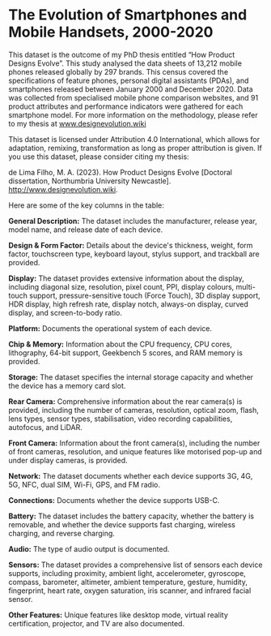 # The Evolution of Smartphones and Mobile Handsets, 2000-2020

This dataset is the outcome of my PhD thesis entitled “How Product Designs Evolve”. This study analysed the data sheets of 13,212 mobile phones released globally by 297 brands. This census covered the specifications of feature phones, personal digital assistants (PDAs), and smartphones released between January 2000 and December 2020. Data was collected from specialised mobile phone comparison websites, and 91 product attributes and performance indicators were gathered for each smartphone model. For more information on the methodology, please refer to my thesis at www.designevolution.wiki

This dataset is licensed under Attribution 4.0 International, which allows for adaptation, remixing, transformation as long as proper attribution is given. If you use this dataset, please consider citing my thesis:

de Lima Filho, M. A. (2023). How Product Designs Evolve [Doctoral dissertation, Northumbria University Newcastle]. http://www.designevolution.wiki. 

Here are some of the key columns in the table:

**General Description:** The dataset includes the manufacturer, release year, model name, and release date of each device.

**Design & Form Factor:** Details about the device's thickness, weight, form factor, touchscreen type, keyboard layout, stylus support, and trackball are provided.

**Display:** The dataset provides extensive information about the display, including diagonal size, resolution, pixel count, PPI, display colours, multi-touch support, pressure-sensitive touch (Force Touch), 3D display support, HDR display, high refresh rate, display notch, always-on display, curved display, and screen-to-body ratio.

**Platform:** Documents the operational system of each device.

**Chip & Memory:** Information about the CPU frequency, CPU cores, lithography, 64-bit support, Geekbench 5 scores, and RAM memory is provided.

**Storage:** The dataset specifies the internal storage capacity and whether the device has a memory card slot.

**Rear Camera:** Comprehensive information about the rear camera(s) is provided, including the number of cameras, resolution, optical zoom, flash, lens types, sensor types, stabilisation, video recording capabilities, autofocus, and LiDAR.

**Front Camera:** Information about the front camera(s), including the number of front cameras, resolution, and unique features like motorised pop-up and under display cameras, is provided.

**Network:** The dataset documents whether each device supports 3G, 4G, 5G, NFC, dual SIM, Wi-Fi, GPS, and FM radio.

**Connections:** Documents whether the device supports USB-C.

**Battery:** The dataset includes the battery capacity, whether the battery is removable, and whether the device supports fast charging, wireless charging, and reverse charging.

**Audio:** The type of audio output is documented.

**Sensors:** The dataset provides a comprehensive list of sensors each device supports, including proximity, ambient light, accelerometer, gyroscope, compass, barometer, altimeter, ambient temperature, gesture, humidity, fingerprint, heart rate, oxygen saturation, iris scanner, and infrared facial sensor.

**Other Features:** Unique features like desktop mode, virtual reality certification, projector, and TV are also documented.
